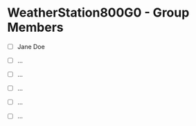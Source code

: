 # WeatherStation800G0 - Group Members

- [ ] Jane Doe 
- [ ] ...
- [ ] ...
- [ ] ...
- [ ] ...
- [ ] ...

